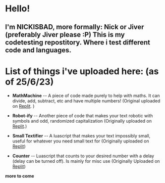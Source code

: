# Hello!
 ## I'm NICKISBAD, more formally: Nick or Jiver (preferably Jiver please :P) This is my codetesting repostitory. Where i test different code and languages.

# List of things i've uploaded here: **(as of 25/6/23)**

* **MathMachine** -- A piece of code made purely to help with maths. It can divide, add, subtract, etc and have multiple numbers! (Original uploaded on [Replit](https://replit.com/@JiverNot/Math-Machine-20?v=1). )
 
+ **Robot-ify** -- Another piece of code that makes your text robotic with symbols and odd, randomized capitalization (Originally uploaded on [Replit](https://replit.com/@JiverNot/Robot-ify?v=1).)

- **Small Textifier** -- A luascript that makes your text impossibly small, useful for whatever you need small text for (Originally uploaded on [Replit](https://replit.com/@JiverNot/SmallTextifier?v=1))

- **Counter** -- Luascript that counts to your desired number with a delay (delay can be turned off). Is mainly for misc use (Originally Uploaded on [Replit](https://replit.com/@JiverNot/Counter?v=1))

**more to come**
